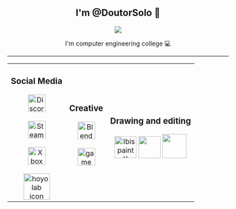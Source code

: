 </div>
	<h2 align=center> 
		I'm @DoutorSolo 🤖 
	</h2>

<div align="center">
	<img src = "https://cdn.leonardo.ai/users/4ca3dbe5-820e-447b-aecc-ffb603540e48/generations/792a051e-dbe3-46c7-bd43-a75b400e46a6/AlbedoBase_XL_a_beautiful_white_kitten_playing_in_the_snow_pin_0.jpg" />


<p align=center> 
	I'm computer engineering college 💻 
</p>


<hr>

<table align=center>
  <tr>
    <td>
		<h3 align=center>Social Media</h3>
			<div align=center>


<a href = "https://discord.com/channels/989166677390426132/1180929467464556564" >
                <img src = "https://github.com/DoutorSolo/DoutorSolo/assets/132822901/ec819b38-d12c-4c49-9ab3-d48ef3f4a6a7" alt="Discord	icon" 	height="40" /> 
</a> <br><br>
<a href= "https://steamcommunity.com/profiles/76561199479132119/">
                <img src = "https://logosdownload.com/logo/Steam-Icon-logo-big.png" 										alt="Steam 		icon" 	height="40" /> 
</a><br><br>

<a href = "https://account.xbox.com/pt-br/profile?gamertag=Doutor%20Solo">
                <img src = "https://github.com/DoutorSolo/DoutorSolo/assets/132822901/37b70879-69a1-4290-8b72-c6240f00d8e3" alt="Xbox		icon" 	height="40" />
</a><br><br>
<a href = "https://www.hoyolab.com/accountCenter/postList?id=299038211" >
                <img src = "https://cdn141.picsart.com/2b30e4c1-ab13-4934-99e0-1f947119fefd/374756652007211.png" 			alt="hoyolab 	icon" 	height="60" />
</a>

</div>
</td>
    <td>
		<h3 align=top>Creative</h3>
			<div align=center>
  
  <img src = "https://github.com/DoutorSolo/DoutorSolo/assets/132822901/0aacb41d-d132-4558-ad5b-ecb64a438e34" alt="Blender icon" 			height="40" /> <br><br>
  <img src = "https://freefilehippo.com/wp-content/uploads/2020/11/gamemaker-studio-2-logo.png"               alt="gamemakerstudio logo" 	height="40" />

</div></td>
    <td>
		<h3 align=center>Drawing and editing</h3>
			<div align=center>
  
  <img src = "https://lh3.googleusercontent.com/EWyXSIExk317d5TxiWgA8A3mVRBiEdIpX0E7Yu3ghBOZDhlar34ewJdeVuiD40s1uok=w300"                        height="50" alt="Ibis paint X" />
  <img src = "https://image.winudf.com/v2/image1/Y29tLmxlbW9uLmx2b3ZlcnNlYXNfaWNvbl8xNjYwMjE4OTc4XzA1NA/icon.png?w=80&fakeurl=1"                 height="50">
  <a href = "https://app.leonardo.ai/profile/Doutor_Solo">
      <img src = "https://media.discordapp.net/attachments/539880235257298966/1180530727431966811/3_Sem_Titulo_20231202122700_agora_vai.png?        ex=657dc1ea&is=656b4cea&hm=61090bba42a4173d013778d600399a2a3ba295ac688c2fbb87070f12c3ad33ac&=&format=webp&quality=lossless&width=500&height=500" height="55"> 
        </a>

</div>
	</td>
  </tr>
</table>



